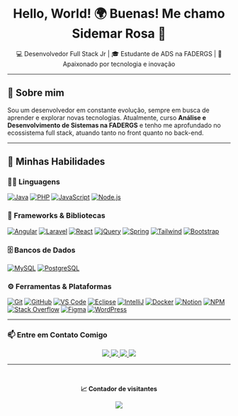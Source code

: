 <h1 align="center">Hello, World! 🌍 Buenas! Me chamo <strong>Sidemar Rosa</strong> 👋</h1>

<p align="center">💻 Desenvolvedor Full Stack Jr | 🎓 Estudante de ADS na FADERGS | 🚀 Apaixonado por tecnologia e inovação</p>

---

## 💼 Sobre mim

Sou um desenvolvedor em constante evolução, sempre em busca de aprender e explorar novas tecnologias. Atualmente, curso **Análise e Desenvolvimento de Sistemas na FADERGS** e tenho me aprofundado no ecossistema full stack, atuando tanto no front quanto no back-end.

---

## 🚀 Minhas Habilidades

### 👨‍💻 Linguagens
[![Java](https://skillicons.dev/icons?i=java)](https://skillicons.dev)
[![PHP](https://skillicons.dev/icons?i=php)](https://skillicons.dev)
[![JavaScript](https://skillicons.dev/icons?i=javascript)](https://skillicons.dev)
[![Node.js](https://skillicons.dev/icons?i=nodejs)](https://skillicons.dev)

### 🧰 Frameworks & Bibliotecas
[![Angular](https://skillicons.dev/icons?i=angular)](https://skillicons.dev)
[![Laravel](https://skillicons.dev/icons?i=laravel)](https://skillicons.dev)
[![React](https://skillicons.dev/icons?i=react)](https://skillicons.dev)
[![jQuery](https://skillicons.dev/icons?i=jquery)](https://skillicons.dev)
[![Spring](https://skillicons.dev/icons?i=spring)](https://skillicons.dev)
[![Tailwind](https://skillicons.dev/icons?i=tailwind)](https://skillicons.dev)
[![Bootstrap](https://skillicons.dev/icons?i=bootstrap)](https://skillicons.dev)

### 🗄️ Bancos de Dados
[![MySQL](https://skillicons.dev/icons?i=mysql)](https://skillicons.dev)
[![PostgreSQL](https://skillicons.dev/icons?i=postgres)](https://skillicons.dev)

### ⚙️ Ferramentas & Plataformas
[![Git](https://skillicons.dev/icons?i=git)](https://skillicons.dev)
[![GitHub](https://skillicons.dev/icons?i=github)](https://skillicons.dev)
[![VS Code](https://skillicons.dev/icons?i=vscode)](https://skillicons.dev)
[![Eclipse](https://skillicons.dev/icons?i=eclipse)](https://skillicons.dev)
[![IntelliJ](https://skillicons.dev/icons?i=idea)](https://skillicons.dev)
[![Docker](https://skillicons.dev/icons?i=docker)](https://skillicons.dev)
[![Notion](https://skillicons.dev/icons?i=notion)](https://skillicons.dev)
[![NPM](https://skillicons.dev/icons?i=npm)](https://skillicons.dev)
[![Stack Overflow](https://skillicons.dev/icons?i=stackoverflow)](https://skillicons.dev)
[![Figma](https://skillicons.dev/icons?i=figma)](https://skillicons.dev)
[![WordPress](https://skillicons.dev/icons?i=wordpress)](https://skillicons.dev)

---

### 📫 Entre em Contato Comigo

<div align="center">
  <a href="mailto:sidemar.dev@gmail.com" target="_blank">
    <img src="https://img.shields.io/badge/Gmail-sidemar.dev@gmail.com-D14836?style=for-the-badge&logo=gmail&logoColor=white" />
  </a>
  
  <a href="https://www.linkedin.com/in/sidemar-rosa" target="_blank">
    <img src="https://img.shields.io/badge/LinkedIn-Sidemar%20Rosa-0077B5?style=for-the-badge&logo=linkedin&logoColor=white" />
  </a>

  <a href="https://wa.me/555195424692" target="_blank">
    <img src="https://img.shields.io/badge/WhatsApp-Contato-25D366?style=for-the-badge&logo=whatsapp&logoColor=white" />
  </a>

  <a href="https://sidemarrosa.github.io/PortfolioSidev" target="_blank">
    <img src="https://img.shields.io/badge/Portfólio-Visite%20aqui-0A66C2?style=for-the-badge&logo=google-chrome&logoColor=white" />
  </a>
</div>

---

<div align="center">
  <br>
  <p><b>📈 Contador de visitantes</b></p>
  <img src="https://profile-counter.glitch.me/SidemarRosa/count.svg" />
</div>
